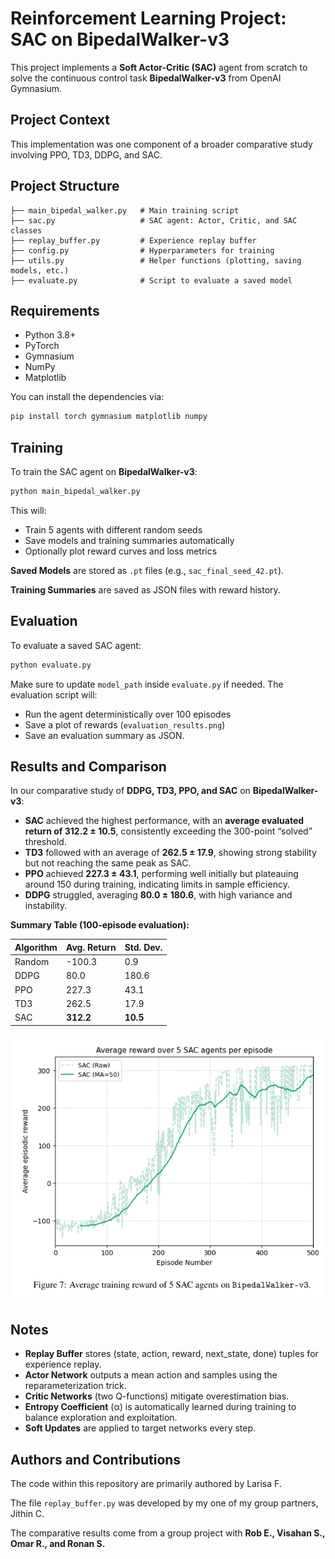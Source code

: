 # Reinforcement Learning Project: SAC on BipedalWalker-v3

This project implements a **Soft Actor-Critic (SAC)** agent from scratch to solve the continuous control task **BipedalWalker-v3** from OpenAI Gymnasium.

## Project Context
This implementation was one component of a broader comparative study involving PPO, TD3, DDPG, and SAC.

## Project Structure

```
├── main_bipedal_walker.py   # Main training script
├── sac.py                   # SAC agent: Actor, Critic, and SAC classes
├── replay_buffer.py         # Experience replay buffer
├── config.py                # Hyperparameters for training
├── utils.py                 # Helper functions (plotting, saving models, etc.)
├── evaluate.py              # Script to evaluate a saved model
```

## Requirements

- Python 3.8+
- PyTorch
- Gymnasium
- NumPy
- Matplotlib

You can install the dependencies via:

```bash
pip install torch gymnasium matplotlib numpy
```

## Training

To train the SAC agent on **BipedalWalker-v3**:

```bash
python main_bipedal_walker.py
```

This will:
- Train 5 agents with different random seeds
- Save models and training summaries automatically
- Optionally plot reward curves and loss metrics

**Saved Models** are stored as `.pt` files (e.g., `sac_final_seed_42.pt`).

**Training Summaries** are saved as JSON files with reward history.

## Evaluation

To evaluate a saved SAC agent:

```bash
python evaluate.py
```

Make sure to update `model_path` inside `evaluate.py` if needed.
The evaluation script will:
- Run the agent deterministically over 100 episodes
- Save a plot of rewards (`evaluation_results.png`)
- Save an evaluation summary as JSON.

## Results and Comparison

In our comparative study of **DDPG, TD3, PPO, and SAC** on **BipedalWalker-v3**:

- **SAC** achieved the highest performance, with an **average evaluated return of 312.2 ± 10.5**, consistently exceeding the 300-point “solved” threshold.  
- **TD3** followed with an average of **262.5 ± 17.9**, showing strong stability but not reaching the same peak as SAC.  
- **PPO** achieved **227.3 ± 43.1**, performing well initially but plateauing around 150 during training, indicating limits in sample efficiency.  
- **DDPG** struggled, averaging **80.0 ± 180.6**, with high variance and instability.  

**Summary Table (100-episode evaluation):**

| Algorithm | Avg. Return | Std. Dev. |
|-----------|-------------|-----------|
| Random    | -100.3      | 0.9       |
| DDPG      | 80.0        | 180.6     |
| PPO       | 227.3       | 43.1      |
| TD3       | 262.5       | 17.9      |
| SAC       | **312.2**   | **10.5**  |

![SAC Training Curve](figures/sac_training_curve.png)


## Notes

- **Replay Buffer** stores (state, action, reward, next_state, done) tuples for experience replay.
- **Actor Network** outputs a mean action and samples using the reparameterization trick.
- **Critic Networks** (two Q-functions) mitigate overestimation bias.
- **Entropy Coefficient** (α) is automatically learned during training to balance exploration and exploitation.
- **Soft Updates** are applied to target networks every step.

## Authors and Contributions

The code within this repository are primarily authored by Larisa F.

The file `replay_buffer.py` was developed by my one of my group partners, Jithin C.

The comparative results come from a group project with **Rob E., Visahan S., Omar R., and Ronan S.**
